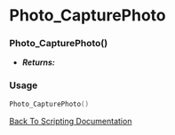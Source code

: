 # Photo_CapturePhoto

### Photo_CapturePhoto()
- ***Returns:*** 

### Usage

```Lua
Photo_CapturePhoto()
```


[Back To Scripting Documentation](../README.md)
